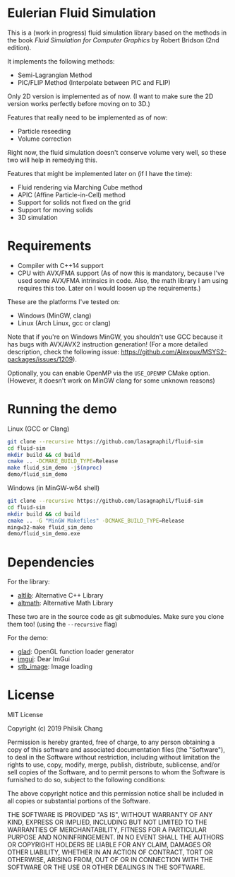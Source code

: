 # Eulerian Fluid Simulation

This is a (work in progress) fluid simulation library based on the methods in the book *Fluid Simulation for Computer Graphics* by Robert Bridson (2nd edition). 

It implements the following methods:

- Semi-Lagrangian Method
- PIC/FLIP Method (Interpolate between PIC and FLIP)

Only 2D version is implemented as of now. (I want to make sure the 2D version works perfectly before moving on to 3D.)

Features that really need to be implemented as of now:

- Particle reseeding
- Volume correction

Right now, the fluid simulation doesn't conserve volume very well, so these two will help in remedying this.

Features that might be implemented later on (if I have the time):

- Fluid rendering via Marching Cube method
- APIC (Affine Particle-in-Cell) method
- Support for solids not fixed on the grid
- Support for moving solids
- 3D simulation

# Requirements

- Compiler with C++14 support
- CPU with AVX/FMA support (As of now this is mandatory, because I've used some AVX/FMA intrinsics in code. Also, the math library I am using requires this too. Later on I would loosen up the requirements.)

These are the platforms I've tested on:

- Windows (MinGW, clang)
- Linux (Arch Linux, gcc or clang)

Note that if you're on Windows MinGW, you shouldn't use GCC because it has bugs with AVX/AVX2 instruction generation! (For a more detailed description, check the following issue: https://github.com/Alexpux/MSYS2-packages/issues/1209).

Optionally, you can enable OpenMP via the ``USE_OPENMP`` CMake option. (However, it doesn't work on MinGW clang for some unknown reasons)

# Running the demo

Linux (GCC or Clang)

```sh
git clone --recursive https://github.com/lasagnaphil/fluid-sim
cd fluid-sim
mkdir build && cd build
cmake .. -DCMAKE_BUILD_TYPE=Release
make fluid_sim_demo -j$(nproc)
demo/fluid_sim_demo
```

Windows (in MinGW-w64 shell)
```sh
git clone --recursive https://github.com/lasagnaphil/fluid-sim
cd fluid-sim
mkdir build && cd build
cmake .. -G "MinGW Makefiles" -DCMAKE_BUILD_TYPE=Release
mingw32-make fluid_sim_demo
demo/fluid_sim_demo.exe
```

# Dependencies

For the library:

- [altlib](https://github.com/lasagnaphil/altlib): Alternative C++ Library
- [altmath](https://github.com/lasagnaphil/altmath): Alternative Math Library

These two are in the source code as git submodules. Make sure you clone them too! (using the ``--recursive`` flag)

For the demo:

- [glad](https://github.com/Dav1dde/glad): OpenGL function loader generator
- [imgui](https://github.com/ocornut/imgui): Dear ImGui
- [stb_image](https://github.com/nothings/stb): Image loading

# License

MIT License

Copyright (c) 2019 Philsik Chang

Permission is hereby granted, free of charge, to any person obtaining a copy
of this software and associated documentation files (the "Software"), to deal
in the Software without restriction, including without limitation the rights
to use, copy, modify, merge, publish, distribute, sublicense, and/or sell
copies of the Software, and to permit persons to whom the Software is
furnished to do so, subject to the following conditions:

The above copyright notice and this permission notice shall be included in all
copies or substantial portions of the Software.

THE SOFTWARE IS PROVIDED "AS IS", WITHOUT WARRANTY OF ANY KIND, EXPRESS OR
IMPLIED, INCLUDING BUT NOT LIMITED TO THE WARRANTIES OF MERCHANTABILITY,
FITNESS FOR A PARTICULAR PURPOSE AND NONINFRINGEMENT. IN NO EVENT SHALL THE
AUTHORS OR COPYRIGHT HOLDERS BE LIABLE FOR ANY CLAIM, DAMAGES OR OTHER
LIABILITY, WHETHER IN AN ACTION OF CONTRACT, TORT OR OTHERWISE, ARISING FROM,
OUT OF OR IN CONNECTION WITH THE SOFTWARE OR THE USE OR OTHER DEALINGS IN THE
SOFTWARE.
